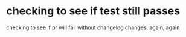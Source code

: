 # checking to see if test still passes

checking to see if pr will fail without changelog changes, again, again
